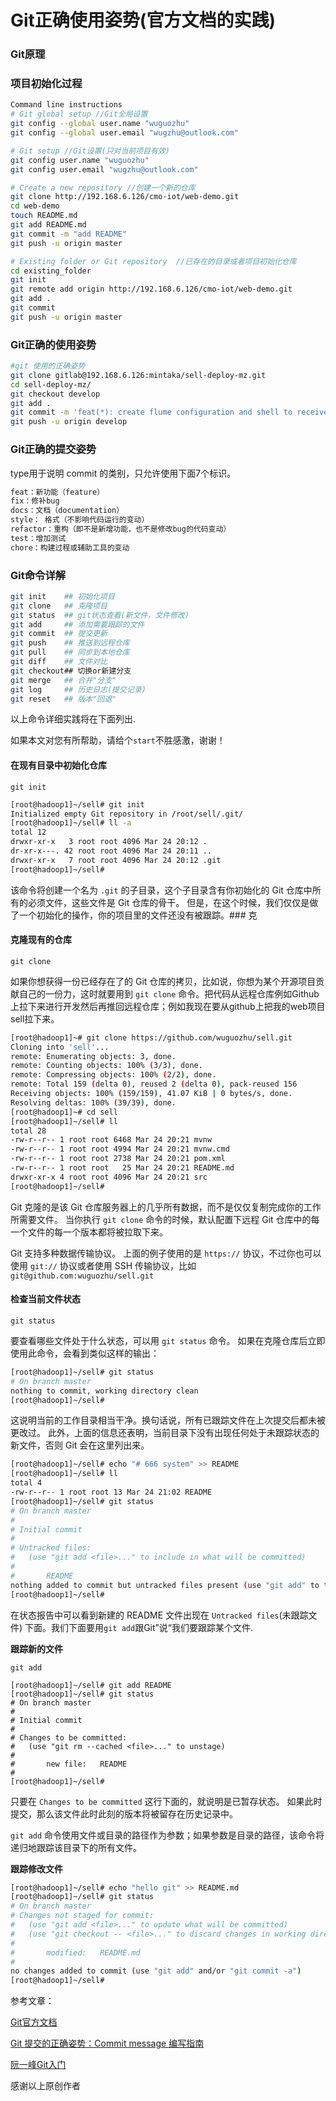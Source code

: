 # Git正确使用姿势(官方文档的实践)

### Git原理



### 项目初始化过程

```sh
Command line instructions
# Git global setup //Git全局设置
git config --global user.name "wuguozhu"
git config --global user.email "wugzhu@outlook.com"

# Git setup //Git设置(只对当前项目有效)
git config user.name "wuguozhu"
git config user.email "wugzhu@outlook.com"

# Create a new repository //创建一个新的仓库
git clone http://192.168.6.126/cmo-iot/web-demo.git
cd web-demo
touch README.md
git add README.md
git commit -m "add README"
git push -u origin master

# Existing folder or Git repository  //已存在的目录或者项目初始化仓库
cd existing_folder
git init
git remote add origin http://192.168.6.126/cmo-iot/web-demo.git
git add .
git commit
git push -u origin master
```

### Git正确的使用姿势

```sh
#git 使用的正确姿势
git clone gitlab@192.168.6.126:mintaka/sell-deploy-mz.git
cd sell-deploy-mz/
git checkout develop
git add .
git commit -m 'feat(*): create flume configuration and shell to receive kafka messages Closes JIRAID-72'
git push -u origin develop
```

### Git正确的提交姿势

type用于说明 commit 的类别，只允许使用下面7个标识。

```sh
feat：新功能（feature）
fix：修补bug
docs：文档（documentation）
style： 格式（不影响代码运行的变动）
refactor：重构（即不是新增功能，也不是修改bug的代码变动）
test：增加测试
chore：构建过程或辅助工具的变动
```

### Git命令详解

```sh
git init    ## 初始化项目
git clone   ## 克隆项目
git status  ## git状态查看(新文件，文件修改)
git add     ## 添加需要跟踪的文件
git commit  ## 提交更新
git push    ## 推送到远程仓库
git pull    ## 同步到本地仓库
git diff    ## 文件对比
git checkout## 切换or新建分支
git merge   ## 合并"分支"
git log     ## 历史日志(提交记录)
git reset   ## 版本"回退"
```

以上命令详细实践将在下面列出.

如果本文对您有所帮助，请给个`start`不胜感激，谢谢！

#### 在现有目录中初始化仓库

`git init`

```sh
[root@hadoop1]~/sell# git init
Initialized empty Git repository in /root/sell/.git/
[root@hadoop1]~/sell# ll -a
total 12
drwxr-xr-x   3 root root 4096 Mar 24 20:12 .
dr-xr-x---. 42 root root 4096 Mar 24 20:11 ..
drwxr-xr-x   7 root root 4096 Mar 24 20:12 .git
[root@hadoop1]~/sell#
```

该命令将创建一个名为 `.git` 的子目录，这个子目录含有你初始化的 Git 仓库中所有的必须文件，这些文件是 Git 仓库的骨干。 但是，在这个时候，我们仅仅是做了一个初始化的操作，你的项目里的文件还没有被跟踪。### 克

#### 克隆现有的仓库

`git clone`

如果你想获得一份已经存在了的 Git 仓库的拷贝，比如说，你想为某个开源项目贡献自己的一份力，这时就要用到 `git clone` 命令。把代码从远程仓库例如Github上拉下来进行开发然后再推回远程仓库；例如我现在要从github上把我的web项目sell拉下来。

```sh
[root@hadoop1]~# git clone https://github.com/wuguozhu/sell.git
Cloning into 'sell'...
remote: Enumerating objects: 3, done.
remote: Counting objects: 100% (3/3), done.
remote: Compressing objects: 100% (2/2), done.
remote: Total 159 (delta 0), reused 2 (delta 0), pack-reused 156
Receiving objects: 100% (159/159), 41.07 KiB | 0 bytes/s, done.
Resolving deltas: 100% (39/39), done.
[root@hadoop1]~# cd sell
[root@hadoop1]~/sell# ll
total 28
-rw-r--r-- 1 root root 6468 Mar 24 20:21 mvnw
-rw-r--r-- 1 root root 4994 Mar 24 20:21 mvnw.cmd
-rw-r--r-- 1 root root 2738 Mar 24 20:21 pom.xml
-rw-r--r-- 1 root root   25 Mar 24 20:21 README.md
drwxr-xr-x 4 root root 4096 Mar 24 20:21 src
[root@hadoop1]~/sell#
```

Git 克隆的是该 Git 仓库服务器上的几乎所有数据，而不是仅仅复制完成你的工作所需要文件。 当你执行 `git clone` 命令的时候，默认配置下远程 Git 仓库中的每一个文件的每一个版本都将被拉取下来。

Git 支持多种数据传输协议。 上面的例子使用的是 `https://` 协议，不过你也可以使用 `git://` 协议或者使用 SSH 传输协议，比如 `git@github.com:wuguozhu/sell.git` 

#### 检查当前文件状态

`git status`

要查看哪些文件处于什么状态，可以用 `git status` 命令。 如果在克隆仓库后立即使用此命令，会看到类似这样的输出：

```sh
[root@hadoop1]~/sell# git status
# On branch master
nothing to commit, working directory clean
[root@hadoop1]~/sell#
```

这说明当前的工作目录相当干净。换句话说，所有已跟踪文件在上次提交后都未被更改过。 此外，上面的信息还表明，当前目录下没有出现任何处于未跟踪状态的新文件，否则 Git 会在这里列出来。

```sh
[root@hadoop1]~/sell# echo "# 666 system" >> README
[root@hadoop1]~/sell# ll
total 4
-rw-r--r-- 1 root root 13 Mar 24 21:02 README
[root@hadoop1]~/sell# git status
# On branch master
#
# Initial commit
#
# Untracked files:
#   (use "git add <file>..." to include in what will be committed)
#
#       README
nothing added to commit but untracked files present (use "git add" to track)
[root@hadoop1]~/sell#
```

 在状态报告中可以看到新建的 README 文件出现在 `Untracked files`(未跟踪文件) 下面。我们下面要用`git add`跟Git”说“我们要跟踪某个文件.

**跟踪新的文件**

`git add`

```
[root@hadoop1]~/sell# git add README
[root@hadoop1]~/sell# git status
# On branch master
#
# Initial commit
#
# Changes to be committed:
#   (use "git rm --cached <file>..." to unstage)
#
#       new file:   README
#
[root@hadoop1]~/sell#
```

只要在 `Changes to be committed` 这行下面的，就说明是已暂存状态。 如果此时提交，那么该文件此时此刻的版本将被留存在历史记录中。

`git add` 命令使用文件或目录的路径作为参数；如果参数是目录的路径，该命令将递归地跟踪该目录下的所有文件。

**跟踪修改文件**

```sh
[root@hadoop1]~/sell# echo "hello git" >> README.md
[root@hadoop1]~/sell# git status
# On branch master
# Changes not staged for commit:
#   (use "git add <file>..." to update what will be committed)
#   (use "git checkout -- <file>..." to discard changes in working directory)
#
#       modified:   README.md
#
no changes added to commit (use "git add" and/or "git commit -a")
[root@hadoop1]~/sell#
```





参考文章：

[Git官方文档](https://git-scm.com/book/zh/v2)

[Git 提交的正确姿势：Commit message 编写指南](https://www.oschina.net/news/69705/git-commit-message-and-changelog-guide)

[阮一峰Git入门](http://www.ruanyifeng.com/blog/2014/06/git_remote.html)

感谢以上原创作者


